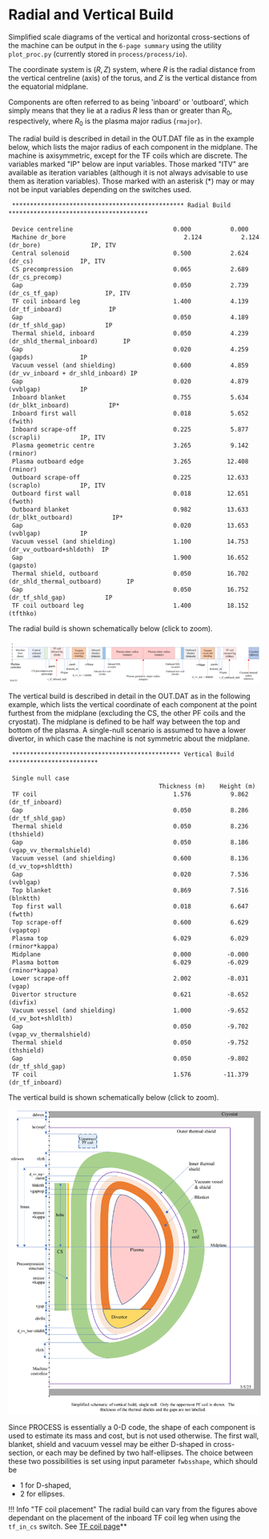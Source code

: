 # Radial and Vertical Build

Simplified scale diagrams of the vertical and horizontal cross-sections of the machine can be
output in the `6-page summary` using the utility `plot_proc.py` (currently stored in `process/process/io`).  

The coordinate system is $(R,Z)$ system, where $R$ is the radial distance from the vertical
centreline (axis) of the torus, and $Z$ is the vertical distance from the equatorial midplane.

Components are often referred to as being 'inboard' or 'outboard', which simply
means that they lie at a radius $R$ less than or greater than $R_0$,
respectively, where $R_0$ is the plasma major radius (`rmajor`).

The radial build is described in detail in the OUT.DAT file as in the example below, which lists
the major radius of each component in the midplane.  The machine is axisymmetric, except for the
TF coils which are discrete.  The variables marked "IP" below are input variables.  Those marked
"ITV" are available as iteration variables (although it is not always advisable to use them as
iteration variables).  Those marked with an asterisk (*) may or may not be input variables
depending on the switches used.  

```text
 ************************************************ Radial Build ***************************************
 
 Device centreline                            0.000           0.000                       
 Machine dr_bore                                 2.124           2.124   (dr_bore)              IP, ITV
 Central solenoid                             0.500           2.624   (dr_cs)             IP, ITV
 CS precompression                            0.065           2.689   (dr_cs_precomp)           
 Gap                                          0.050           2.739   (dr_cs_tf_gap)             IP, ITV
 TF coil inboard leg                          1.400           4.139   (dr_tf_inboard)             IP
 Gap                                          0.050           4.189   (dr_tf_shld_gap)           IP
 Thermal shield, inboard                      0.050           4.239   (dr_shld_thermal_inboard)       IP
 Gap                                          0.020           4.259   (gapds)             IP
 Vacuum vessel (and shielding)                0.600           4.859   (dr_vv_inboard + dr_shld_inboard) IP
 Gap                                          0.020           4.879   (vvblgap)           IP
 Inboard blanket                              0.755           5.634   (dr_blkt_inboard)           IP*
 Inboard first wall                           0.018           5.652   (fwith)             
 Inboard scrape-off                           0.225           5.877   (scrapli)           IP, ITV
 Plasma geometric centre                      3.265           9.142   (rminor)            
 Plasma outboard edge                         3.265          12.408   (rminor)            
 Outboard scrape-off                          0.225          12.633   (scraplo)           IP, ITV
 Outboard first wall                          0.018          12.651   (fwoth)             
 Outboard blanket                             0.982          13.633   (dr_blkt_outboard)           IP*
 Gap                                          0.020          13.653   (vvblgap)           IP
 Vacuum vessel (and shielding)                1.100          14.753   (dr_vv_outboard+shldoth)  IP
 Gap                                          1.900          16.652   (gapsto)            
 Thermal shield, outboard                     0.050          16.702   (dr_shld_thermal_outboard)       IP
 Gap                                          0.050          16.752   (dr_tf_shld_gap)           IP
 TF coil outboard leg                         1.400          18.152   (tfthko)          

```

The radial build is shown schematically below (click to zoom).

<img title="Radial build" src="../../images/radial-build.png" alt="Radial build">

The vertical build is described in detail in the OUT.DAT as in the following example, which lists
the vertical coordinate of each component at the point furthest from the midplane (excluding the
CS, the other PF coils and the cryostat).  The midplane is defined to be half way between the top
and bottom of the plasma.  A single-null scenario is assumed to have a lower divertor, in which
case the machine is not symmetric about the midplane.  

```text
 *********************************************** Vertical Build *************************
 
 Single null case
                                          Thickness (m)    Height (m)
 TF coil                                      1.576           9.862   (dr_tf_inboard)             
 Gap                                          0.050           8.286   (dr_tf_shld_gap)           
 Thermal shield                               0.050           8.236   (thshield)          
 Gap                                          0.050           8.186   (vgap_vv_thermalshield)             
 Vacuum vessel (and shielding)                0.600           8.136   (d_vv_top+shldtth)  
 Gap                                          0.020           7.536   (vvblgap)           
 Top blanket                                  0.869           7.516   (blnktth)           
 Top first wall                               0.018           6.647   (fwtth)             
 Top scrape-off                               0.600           6.629   (vgaptop)           
 Plasma top                                   6.029           6.029   (rminor*kappa)      
 Midplane                                     0.000          -0.000                       
 Plasma bottom                                6.029          -6.029   (rminor*kappa)      
 Lower scrape-off                             2.002          -8.031   (vgap)              
 Divertor structure                           0.621          -8.652   (divfix)            
 Vacuum vessel (and shielding)                1.000          -9.652   (d_vv_bot+shldlth)  
 Gap                                          0.050          -9.702   (vgap_vv_thermalshield)             
 Thermal shield                               0.050          -9.752   (thshield)          
 Gap                                          0.050          -9.802   (dr_tf_shld_gap)           
 TF coil                                      1.576         -11.379   (dr_tf_inboard)    

```

The vertical build is shown schematically below (click to zoom).  

<img title="Vertical build" src="../../images/vertical-build.png" alt="Vertical build">

Since PROCESS is essentially a 0-D code, the shape of each component is used to estimate its mass
and cost, but is not used otherwise.  The first wall, blanket, shield and vacuum vessel may be
either D-shaped in cross-section, or each may be defined by two half-ellipses. The choice between
these two possibilities is set using input parameter `fwbsshape`, which should be

- 1 for D-shaped,
- 2 for ellipses.

!!! Info "TF coil placement"
    The radial build can vary from the figures above dependant on the placement of the inboard TF
    coil leg when using the `tf_in_cs` switch. See [TF coil page](tf-coil.md)**
